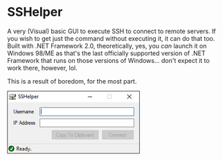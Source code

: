 # SSHelper
A very (Visual) basic GUI to execute SSH to connect to remote servers. If you wish to get just the command without executing it, it can do that too.
Built with .NET Framework 2.0, theoretically, yes, you *can* launch it on Windows 98/ME as that's the last officially supported version of .NET Framework that runs on those versions of Windows... don't expect it to work there, however, lol.

This is a result of boredom, for the most part.

![alt text](https://github.com/TheOneGoofAli/SSHelper/blob/11084bb5f5acd09f853acb0eb9a7ef82c4517cd5/SSHelper10.png)
